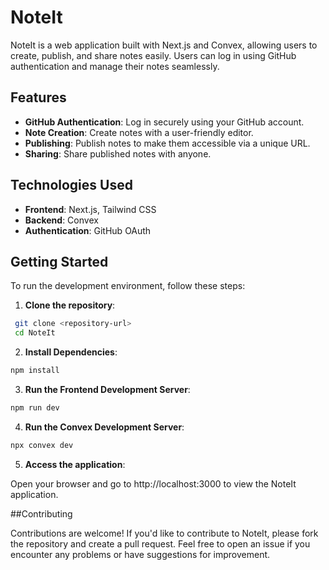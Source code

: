 # NoteIt

NoteIt is a web application built with Next.js and Convex, allowing users to create, publish, and share notes easily. Users can log in using GitHub authentication and manage their notes seamlessly.

## Features

- **GitHub Authentication**: Log in securely using your GitHub account.
- **Note Creation**: Create notes with a user-friendly editor.
- **Publishing**: Publish notes to make them accessible via a unique URL.
- **Sharing**: Share published notes with anyone.

## Technologies Used

- **Frontend**: Next.js, Tailwind CSS
- **Backend**: Convex
- **Authentication**: GitHub OAuth

## Getting Started

To run the development environment, follow these steps:

1. **Clone the repository**:

  ```bash
   git clone <repository-url>
   cd NoteIt
  ```

2. **Install Dependencies**:

  ```bash
  npm install
  ```

3. **Run the Frontend Development Server**:

  ```bash
  npm run dev
  ```

4. **Run the Convex Development Server**:
  ```bash
  npx convex dev
  ```

5. **Access the application**:

Open your browser and go to http://localhost:3000 to view the NoteIt application.

##Contributing

Contributions are welcome! If you'd like to contribute to NoteIt, please fork the repository and create a pull request. Feel free to open an issue if you encounter any problems or have suggestions for improvement.

